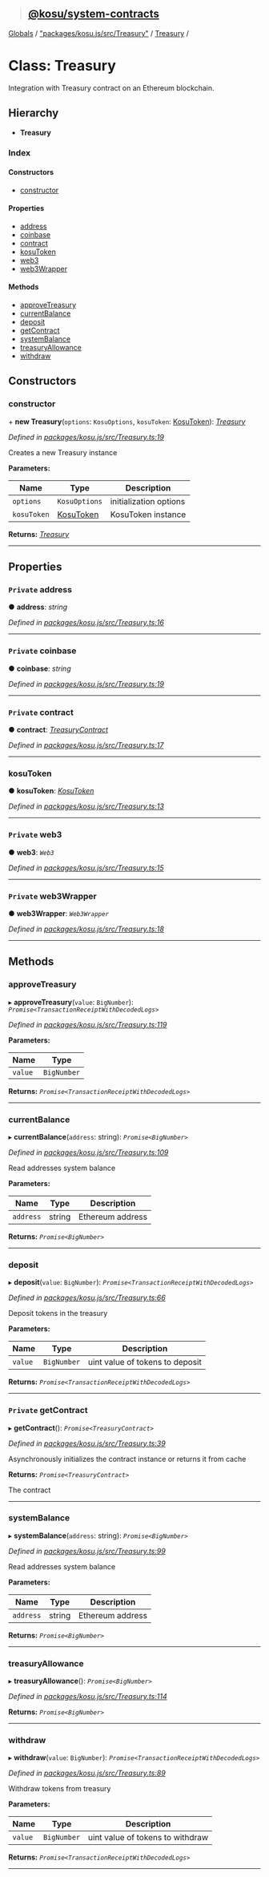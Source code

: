 > ## [@kosu/system-contracts](../README.md)

[Globals](../globals.md) / ["packages/kosu.js/src/Treasury"](../modules/_packages_kosu_js_src_treasury_.md) / [Treasury](_packages_kosu_js_src_treasury_.treasury.md) /

# Class: Treasury

Integration with Treasury contract on an Ethereum blockchain.

## Hierarchy

* **Treasury**

### Index

#### Constructors

* [constructor](_packages_kosu_js_src_treasury_.treasury.md#constructor)

#### Properties

* [address](_packages_kosu_js_src_treasury_.treasury.md#private-address)
* [coinbase](_packages_kosu_js_src_treasury_.treasury.md#private-coinbase)
* [contract](_packages_kosu_js_src_treasury_.treasury.md#private-contract)
* [kosuToken](_packages_kosu_js_src_treasury_.treasury.md#kosutoken)
* [web3](_packages_kosu_js_src_treasury_.treasury.md#private-web3)
* [web3Wrapper](_packages_kosu_js_src_treasury_.treasury.md#private-web3wrapper)

#### Methods

* [approveTreasury](_packages_kosu_js_src_treasury_.treasury.md#approvetreasury)
* [currentBalance](_packages_kosu_js_src_treasury_.treasury.md#currentbalance)
* [deposit](_packages_kosu_js_src_treasury_.treasury.md#deposit)
* [getContract](_packages_kosu_js_src_treasury_.treasury.md#private-getcontract)
* [systemBalance](_packages_kosu_js_src_treasury_.treasury.md#systembalance)
* [treasuryAllowance](_packages_kosu_js_src_treasury_.treasury.md#treasuryallowance)
* [withdraw](_packages_kosu_js_src_treasury_.treasury.md#withdraw)

## Constructors

###  constructor

\+ **new Treasury**(`options`: `KosuOptions`, `kosuToken`: [KosuToken](_packages_kosu_js_src_kosutoken_.kosutoken.md)): *[Treasury](_packages_kosu_js_src_treasury_.treasury.md)*

*Defined in [packages/kosu.js/src/Treasury.ts:19](url)*

Creates a new Treasury instance

**Parameters:**

Name | Type | Description |
------ | ------ | ------ |
`options` | `KosuOptions` | initialization options |
`kosuToken` | [KosuToken](_packages_kosu_js_src_kosutoken_.kosutoken.md) | KosuToken instance  |

**Returns:** *[Treasury](_packages_kosu_js_src_treasury_.treasury.md)*

___

## Properties

### `Private` address

● **address**: *string*

*Defined in [packages/kosu.js/src/Treasury.ts:16](url)*

___

### `Private` coinbase

● **coinbase**: *string*

*Defined in [packages/kosu.js/src/Treasury.ts:19](url)*

___

### `Private` contract

● **contract**: *[TreasuryContract](_node_modules__kosu_system_contracts_generated_wrappers_treasury_.treasurycontract.md)*

*Defined in [packages/kosu.js/src/Treasury.ts:17](url)*

___

###  kosuToken

● **kosuToken**: *[KosuToken](_packages_kosu_js_src_kosutoken_.kosutoken.md)*

*Defined in [packages/kosu.js/src/Treasury.ts:13](url)*

___

### `Private` web3

● **web3**: *`Web3`*

*Defined in [packages/kosu.js/src/Treasury.ts:15](url)*

___

### `Private` web3Wrapper

● **web3Wrapper**: *`Web3Wrapper`*

*Defined in [packages/kosu.js/src/Treasury.ts:18](url)*

___

## Methods

###  approveTreasury

▸ **approveTreasury**(`value`: `BigNumber`): *`Promise<TransactionReceiptWithDecodedLogs>`*

*Defined in [packages/kosu.js/src/Treasury.ts:119](url)*

**Parameters:**

Name | Type |
------ | ------ |
`value` | `BigNumber` |

**Returns:** *`Promise<TransactionReceiptWithDecodedLogs>`*

___

###  currentBalance

▸ **currentBalance**(`address`: string): *`Promise<BigNumber>`*

*Defined in [packages/kosu.js/src/Treasury.ts:109](url)*

Read addresses system balance

**Parameters:**

Name | Type | Description |
------ | ------ | ------ |
`address` | string | Ethereum address  |

**Returns:** *`Promise<BigNumber>`*

___

###  deposit

▸ **deposit**(`value`: `BigNumber`): *`Promise<TransactionReceiptWithDecodedLogs>`*

*Defined in [packages/kosu.js/src/Treasury.ts:66](url)*

Deposit tokens in the treasury

**Parameters:**

Name | Type | Description |
------ | ------ | ------ |
`value` | `BigNumber` | uint value of tokens to deposit  |

**Returns:** *`Promise<TransactionReceiptWithDecodedLogs>`*

___

### `Private` getContract

▸ **getContract**(): *`Promise<TreasuryContract>`*

*Defined in [packages/kosu.js/src/Treasury.ts:39](url)*

Asynchronously initializes the contract instance or returns it from cache

**Returns:** *`Promise<TreasuryContract>`*

The contract

___

###  systemBalance

▸ **systemBalance**(`address`: string): *`Promise<BigNumber>`*

*Defined in [packages/kosu.js/src/Treasury.ts:99](url)*

Read addresses system balance

**Parameters:**

Name | Type | Description |
------ | ------ | ------ |
`address` | string | Ethereum address  |

**Returns:** *`Promise<BigNumber>`*

___

###  treasuryAllowance

▸ **treasuryAllowance**(): *`Promise<BigNumber>`*

*Defined in [packages/kosu.js/src/Treasury.ts:114](url)*

**Returns:** *`Promise<BigNumber>`*

___

###  withdraw

▸ **withdraw**(`value`: `BigNumber`): *`Promise<TransactionReceiptWithDecodedLogs>`*

*Defined in [packages/kosu.js/src/Treasury.ts:89](url)*

Withdraw tokens from treasury

**Parameters:**

Name | Type | Description |
------ | ------ | ------ |
`value` | `BigNumber` | uint value of tokens to withdraw  |

**Returns:** *`Promise<TransactionReceiptWithDecodedLogs>`*

___